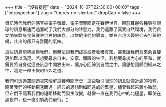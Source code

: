 +++
title = "沒有捷徑"
date = "2024-10-07T22:30:00+08:00"
tags = ["introspection"]
slug = "theres-no-shortcut"
dropCap = false
+++

資訊時代我們的感官被電子螢幕、電子音響固定在賽博世界，眼前耳邊各種吸引眼球的訊息飛速而過消耗了我們大部分的注意力，我們遠離了真實自然環境，我們貪婪地暴飲暴食著賽博世界的訊息，以餵飽我們的腸胃，並自大地大聲地仰天打著飽嗝，吐出的卻只有難聞的氣味。

這些訊息能夠娛樂我們，但無法讓我們成長或者收穫真知，甚至讓我們愈來愈貪婪更加難以滿足。若想要尋求自由、安寧、閒暇的生活，若想要尋求內心的平和，就需要將自身從這些訊息中開放出來，讓身心回歸到自然之中，讓思想回歸到經典之中，這是一條不變的恆久之道。

我們可透過空間透視來理解這種時間歷史：這些吸引眼球的訊息就像近處的物體，隨著我們的移動飛速而過；經典的思想則如同遠處的繁星，儘管看起來渺小微弱，但它們不隨著我們的短距移動而發生改變，就像一直在我們心中的北極星，即使在黑夜中，也一直引領我們前行。[*](https://reuixiy.notion.site/118c9131ed4f801eb032c5e4ea1e008c)